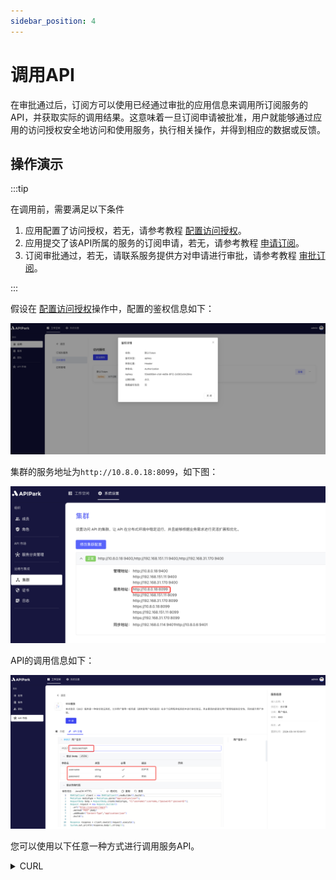 ```yaml
---
sidebar_position: 4
---
```


# 调用API

在审批通过后，订阅方可以使用已经通过审批的应用信息来调用所订阅服务的API，并获取实际的调用结果。这意味着一旦订阅申请被批准，用户就能够通过应用的访问授权安全地访问和使用服务，执行相关操作，并得到相应的数据或反馈。

## 操作演示

:::tip

在调用前，需要满足以下条件

1. 应用配置了访问授权，若无，请参考教程 [配置访问授权](./authorization.md)。
2. 应用提交了该API所属的服务的订阅申请，若无，请参考教程 [申请订阅](./subscribe.md)。
3. 订阅审批通过，若无，请联系服务提供方对申请进行审批，请参考教程 [审批订阅](../provider/approve.md)。

:::

假设在 [配置访问授权](./authorization.md)操作中，配置的鉴权信息如下：

![](images/2024-08-16/ddd344519fef8793181235973d723c50b1f408f2e79e1d49460cfc21272af75d.png)  

集群的服务地址为`http://10.8.0.18:8099`，如下图：

![](images/2024-08-16/bcd362778abb695c8232e64e3dd8501e8184d0901179d591105915909655dec2.png)  

API的调用信息如下：

![](images/2024-08-16/7e7ebdaf241ee68d1d3a05463224448c1d86ac507cf35b34484627ad26296edd.png)  

您可以使用以下任意一种方式进行调用服务API。

<details>
<summary>CURL</summary>

选择一台可访问分区网关节点的`服务器/虚拟机/PC`，执行下述命令：

```sh
curl -X POST -H "Authorization: 59eb96b4-cfaf-4d8b-8f12-2d383c04264e" \
-H "Content-Type: application/json" -d "{\"username\":\"admin\",\"password\":\"$pbkdf2-sha512$i=1000,l=32$CzQQIAgUJxBR3WxhuZjU2w$3scp3ONqDeC8Sg80ESdTzhW3SL5vPfj/HmU8If6YYdc\"}" \
http://10.8.0.18:8099/sso/user/login
```

调用结果如图所示
![](images/2024-08-16/a7275f3116d7acde3c917fa87bfc97f89512b7531ab7db1bd73acceefa197a87.png)  

</details>


